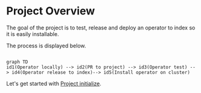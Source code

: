 # Project Overview
The goal of the project is to test, release and deploy an operator to index so it is easily installable.

The process is displayed below.

```mermaid

graph TD
id1(Operator locally) --> id2(PR to project) --> id3(Operator test) --> id4(Operator release to index)--> id5(Install operator on cluster)

```
Let's get started with [Project initialize](../project/init.md).
